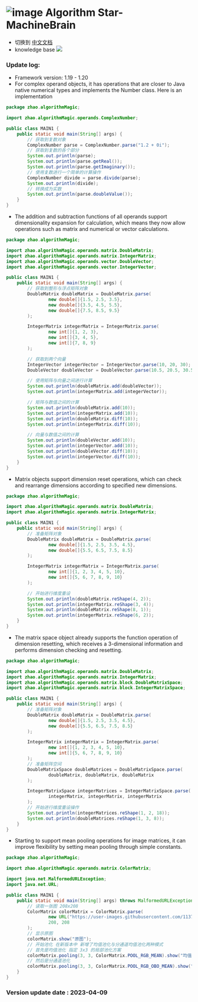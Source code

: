 # ![image](https://user-images.githubusercontent.com/113756063/194830221-abe24fcc-484b-4769-b3b7-ec6d8138f436.png) Algorithm Star-MachineBrain

- 切换到 [中文文档](https://github.com/BeardedManZhao/algorithmStar/blob/Zhao-develop/src_code/README-Chinese.md)
- knowledge base
  <a href="https://github.com/BeardedManZhao/algorithmStar/blob/main/KnowledgeDocument/knowledge%20base.md">
  <img src = "https://user-images.githubusercontent.com/113756063/194832492-f8c184c1-55e8-4f16-943a-34b99ac751d4.png"/>
  </a>

### Update log:

* Framework version: 1.19 - 1.20
* For complex operand objects, it has operations that are closer to Java native numerical types and implements the
  Number class. Here is an implementation

```java
package zhao.algorithmMagic;

import zhao.algorithmMagic.operands.ComplexNumber;

public class MAIN1 {
    public static void main(String[] args) {
        // 获取到复数对象
        ComplexNumber parse = ComplexNumber.parse("1.2 + 0i");
        // 获取到复数的各个部分
        System.out.println(parse);
        System.out.println(parse.getReal());
        System.out.println(parse.getImaginary());
        // 使用复数进行一个简单的计算操作
        ComplexNumber divide = parse.divide(parse);
        System.out.println(divide);
        // 转换成为实数
        System.out.println(parse.doubleValue());
    }
}
```

* The addition and subtraction functions of all operands support dimensionality expansion for calculation, which means
  they now allow operations such as matrix and numerical or vector calculations.

```java
package zhao.algorithmMagic;

import zhao.algorithmMagic.operands.matrix.DoubleMatrix;
import zhao.algorithmMagic.operands.matrix.IntegerMatrix;
import zhao.algorithmMagic.operands.vector.DoubleVector;
import zhao.algorithmMagic.operands.vector.IntegerVector;

public class MAIN1 {
    public static void main(String[] args) {
        // 获取到整形与浮点矩阵对象
        DoubleMatrix doubleMatrix = DoubleMatrix.parse(
                new double[]{1.5, 2.5, 3.5},
                new double[]{3.5, 4.5, 5.5},
                new double[]{7.5, 8.5, 9.5}
        );

        IntegerMatrix integerMatrix = IntegerMatrix.parse(
                new int[]{1, 2, 3},
                new int[]{3, 4, 5},
                new int[]{7, 8, 9}
        );

        // 获取到两个向量
        IntegerVector integerVector = IntegerVector.parse(10, 20, 30);
        DoubleVector doubleVector = DoubleVector.parse(10.5, 20.5, 30.5);

        // 使用矩阵与向量之间进行计算
        System.out.println(doubleMatrix.add(doubleVector));
        System.out.println(integerMatrix.add(integerVector));

        // 矩阵与数值之间的计算
        System.out.println(doubleMatrix.add(10));
        System.out.println(integerMatrix.add(10));
        System.out.println(doubleMatrix.diff(10));
        System.out.println(integerMatrix.diff(10));

        // 向量与数值之间的计算
        System.out.println(doubleVector.add(10));
        System.out.println(integerVector.add(10));
        System.out.println(doubleVector.diff(10));
        System.out.println(integerVector.diff(10));
    }
}
```

* Matrix objects support dimension reset operations, which can check and rearrange dimensions according to specified new
  dimensions.

```java
package zhao.algorithmMagic;

import zhao.algorithmMagic.operands.matrix.DoubleMatrix;
import zhao.algorithmMagic.operands.matrix.IntegerMatrix;

public class MAIN1 {
    public static void main(String[] args) {
        // 准备矩阵对象
        DoubleMatrix doubleMatrix = DoubleMatrix.parse(
                new double[]{1.5, 2.5, 3.5, 4.5},
                new double[]{5.5, 6.5, 7.5, 8.5}
        );

        IntegerMatrix integerMatrix = IntegerMatrix.parse(
                new int[]{1, 2, 3, 4, 5, 10},
                new int[]{5, 6, 7, 8, 9, 10}
        );

        // 开始进行维度重设
        System.out.println(doubleMatrix.reShape(4, 2));
        System.out.println(integerMatrix.reShape(3, 4));
        System.out.println(doubleMatrix.reShape(8, 1));
        System.out.println(integerMatrix.reShape(6, 2));
    }
}
```

* The matrix space object already supports the function operation of dimension resetting, which receives a 3-dimensional
  information and performs dimension checking and resetting.

```java
package zhao.algorithmMagic;

import zhao.algorithmMagic.operands.matrix.DoubleMatrix;
import zhao.algorithmMagic.operands.matrix.IntegerMatrix;
import zhao.algorithmMagic.operands.matrix.block.DoubleMatrixSpace;
import zhao.algorithmMagic.operands.matrix.block.IntegerMatrixSpace;

public class MAIN1 {
    public static void main(String[] args) {
        // 准备矩阵对象
        DoubleMatrix doubleMatrix = DoubleMatrix.parse(
                new double[]{1.5, 2.5, 3.5, 4.5},
                new double[]{5.5, 6.5, 7.5, 8.5}
        );

        IntegerMatrix integerMatrix = IntegerMatrix.parse(
                new int[]{1, 2, 3, 4, 5, 10},
                new int[]{5, 6, 7, 8, 9, 10}
        );
        // 准备矩阵空间
        DoubleMatrixSpace doubleMatrices = DoubleMatrixSpace.parse(
                doubleMatrix, doubleMatrix, doubleMatrix
        );

        IntegerMatrixSpace integerMatrices = IntegerMatrixSpace.parse(
                integerMatrix, integerMatrix, integerMatrix
        );
        // 开始进行维度重设操作
        System.out.println(integerMatrices.reShape(1, 2, 18));
        System.out.println(doubleMatrices.reShape(1, 3, 8));
    }
}
```

* Starting to support mean pooling operations for image matrices, it can improve flexibility by setting mean pooling through simple constants.

```java
package zhao.algorithmMagic;

import zhao.algorithmMagic.operands.matrix.ColorMatrix;

import java.net.MalformedURLException;
import java.net.URL;

public class MAIN1 {
    public static void main(String[] args) throws MalformedURLException {
        // 读取一张图 208x208
        ColorMatrix colorMatrix = ColorMatrix.parse(
                new URL("https://user-images.githubusercontent.com/113756063/194830221-abe24fcc-484b-4769-b3b7-ec6d8138f436.png"),
                208, 208
        );
        // 显示原图
        colorMatrix.show("原图");
        // 开始池化 在新版本中 新增了均值池化与分通道均值池化两种模式
        // 首先是均值池化 指定 3x3 的局部池化方案
        colorMatrix.pooling(3, 3, ColorMatrix.POOL_RGB_MEAN).show("均值池化");
        // 然后是分通道池化
        colorMatrix.pooling(3, 3, ColorMatrix.POOL_RGB_OBO_MEAN).show("分通道均值池化");
    }
}
```
### Version update date : 2023-04-09